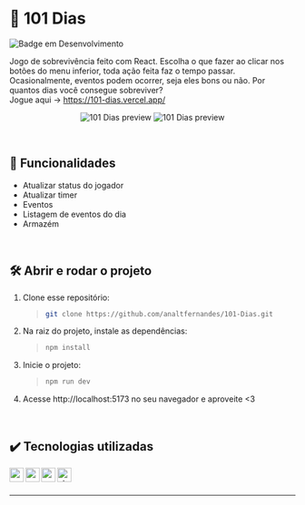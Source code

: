 # :game_die: 101 Dias

![Badge em Desenvolvimento](http://img.shields.io/static/v1?label=STATUS&message=EM%20DESENVOLVIMENTO&color=success&style=for-the-badge)

Jogo de sobrevivência feito com React. Escolha o que fazer ao clicar nos botões do menu inferior, toda ação feita faz o tempo passar. Ocasionalmente, eventos podem ocorrer, seja eles bons ou não. Por quantos dias você consegue sobreviver?
<br />
Jogue aqui -> https://101-dias.vercel.app/

<div align=center>
 
  ![101 Dias preview](https://user-images.githubusercontent.com/97851922/221431206-90a1cacd-9a20-4de7-a247-89dec14ebb76.png)
  ![101 Dias preview](https://user-images.githubusercontent.com/97851922/221431224-fc9cba57-c43b-44b9-acba-702e3b8d7334.png)
  
</div>

<br />

## :hammer: Funcionalidades

- Atualizar status do jogador
- Atualizar timer
- Eventos
- Listagem de eventos do dia
- Armazém

<br />

## :hammer_and_wrench: Abrir e rodar o projeto

1. Clone esse repositório:

   > ```bash
   > git clone https://github.com/analtfernandes/101-Dias.git
   > ```

2. Na raiz do projeto, instale as dependências:

   > ```bash
   > npm install
   > ```

3. Inicie o projeto:

   > ```bash
   > npm run dev
   > ```

4. Acesse http://localhost:5173 no seu navegador e aproveite <3

<br />

## :heavy_check_mark: Tecnologias utilizadas

<img align="left" alt="react" height="25px" src="https://img.shields.io/badge/-React-5ED3F3?logo=react&logoColor=white" />
<img align="left" alt="react-router-dom" height="25px" src="https://img.shields.io/badge/React-Router-5ED3F3" />
<img align="left" alt="react-icons" height="25px" src="https://img.shields.io/badge/React-Icons-5ED3F3" />
<img align="left" alt="styled-components" height="25px" src="https://img.shields.io/badge/styled-components-violet?logo=styled-components" />

<br />
<br />

---
